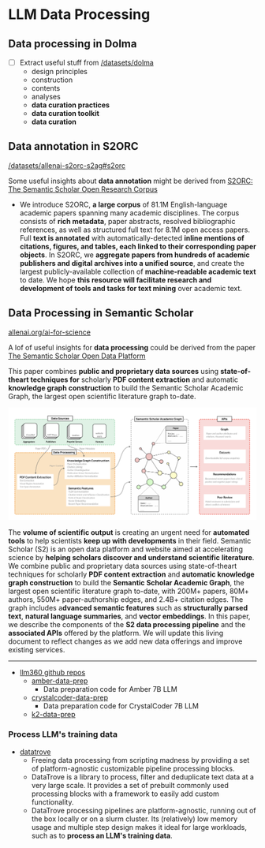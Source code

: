 # LLM Data Processing

## Data processing in Dolma

- [ ] Extract useful stuff from [/datasets/dolma](/datasets/dolma)
    - design principles
    - construction
    - contents
    - analyses
    - **data curation practices**
    - **data curation toolkit**
    - **data curation**

## Data annotation in S2ORC

[/datasets/allenai-s2orc-s2ag#s2orc](/datasets/allenai-s2orc-s2ag#s2orc)

Some useful insights about **data annotation** might be derived from [S2ORC: The Semantic Scholar Open Research Corpus](https://www.semanticscholar.org/paper/S2ORC%3A-The-Semantic-Scholar-Open-Research-Corpus-Lo-Wang/5c5751d45e298cea054f32b392c12c61027d2fe7)

- We introduce S2ORC, **a large corpus** of 81.1M English-language academic papers spanning many academic disciplines. The corpus consists of **rich metadata**, paper abstracts, resolved bibliographic references, as well as structured full text for 8.1M open access papers. Full **text is annotated** with automatically-detected **inline mentions of citations, figures, and tables, each linked to their corresponding paper objects**. In S2ORC, we **aggregate papers from hundreds of academic publishers and digital archives into a unified source**, and create the largest publicly-available collection of **machine-readable academic text** to date. We hope **this resource will facilitate research and development of tools and tasks for text mining** over academic text.

## Data Processing in Semantic Scholar

[allenai.org/ai-for-science](https://allenai.org/ai-for-science)

A lof of useful insights for **data processing** could be derived from the paper [The Semantic Scholar Open Data Platform](https://www.semanticscholar.org/paper/The-Semantic-Scholar-Open-Data-Platform-Kinney-Anastasiades/cb92a7f9d9dbcf9145e32fdfa0e70e2a6b828eb1)

This paper combines **public and proprietary data sources** using **state-of-theart techniques for** scholarly **PDF content extraction** and automatic **knowledge graph construction** to build the Semantic Scholar Academic Graph, the largest open scientific literature graph to-date.

![](./llm-data-processing.png)

The **volume of scientific output** is creating an urgent need for **automated tools** to help scientists **keep up with developments** in their field. Semantic Scholar (S2) is an open data platform and website aimed at accelerating science by **helping scholars discover and understand scientific literature**. We combine public and proprietary data sources using state-of-theart techniques for scholarly **PDF content extraction** and **automatic knowledge graph construction** to build the **Semantic Scholar Academic Graph**, the largest open scientific literature graph to-date, with 200M+ papers, 80M+ authors, 550M+ paper-authorship edges, and 2.4B+ citation edges. The graph includes a**dvanced semantic features** such as **structurally parsed text**, **natural language summaries**, and **vector embeddings**. In this paper, we describe the components of the **S2 data processing pipeline** and the **associated APIs** offered by the platform. We will update this living document to reflect changes as we add new data offerings and improve existing services.

---

- [llm360 github repos](https://github.com/llm360)
    - [amber-data-prep](https://github.com/LLM360/amber-data-prep)
        - Data preparation code for Amber 7B LLM
    - [crystalcoder-data-prep](https://github.com/LLM360/crystalcoder-data-prep)
        - Data preparation code for CrystalCoder 7B LLM
    - [k2-data-prep](https://github.com/LLM360/k2-data-prep)



### Process LLM's training data

- [datatrove](https://github.com/huggingface/datatrove)
    - Freeing data processing from scripting madness by providing a set of platform-agnostic customizable pipeline processing blocks.
    - DataTrove is a library to process, filter and deduplicate text data at a very large scale. It provides a set of prebuilt commonly used processing blocks with a framework to easily add custom functionality.
    - DataTrove processing pipelines are platform-agnostic, running out of the box locally or on a slurm cluster. Its (relatively) low memory usage and multiple step design makes it ideal for large workloads, such as to **process an LLM's training data**.
